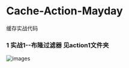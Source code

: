 # Cache-Action-Mayday
缓存实战代码

### 1 实战1--布隆过滤器 见action1文件夹

![images](https://github.com/mayday05/Cache-Action-Mayday/images/缓存穿透方案二-BloomFilter.png)

